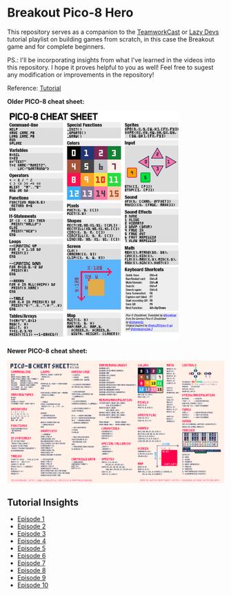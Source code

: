 # Breakout Pico-8 Hero

This repository serves as a companion to the [TeamworkCast](https://www.youtube.com/@TeamworkCast) or [Lazy Devs](https://www.youtube.com/@LazyDevs) tutorial playlist on building games from scratch, in this case the Breakout game and for complete beginners.

PS.: I'll be incorporating insights from what I've learned in the videos into this repository. I hope it proves helpful to you as well! 
Feel free to sugest any modification or improvements in the repository!

Reference: [Tutorial](https://youtube.com/playlist?list=PLea8cjCua_P0qjjiG8G5FBgqwpqMU7rBk&si=QSzfSuZvIDRNSmiD) 

**Older PICO-8 cheat sheet:**

<img src="./cheatsheet/older.png" width="400"/>

**Newer PICO-8 cheat sheet:** 

<img src="./cheatsheet/newer.png" width="800"/>

## Tutorial Insights

- [Episode 1](./docs/tutorials/Breakout%20%231%20-%20Hello%20World%20-%20Pico-8%20Hero.md)
- [Episode 2](./docs/tutorials/Breakout%20%232%20-%20Functions%20and%20Variables%20-%20Pico-8%20Hero.md)
- [Episode 3](./docs/tutorials/Breakout%20%233%20-%20IF-Statements%20-%20Pico-8%20Hero.md)
- [Episode 4](./docs/tutorials/Breakout%20%234%20-%20Sound%20Effects%20-%20Pico-8%20Hero.md)
- [Episode 5](./docs/tutorials/Breakout%20%235%20-%20Moving%20the%20Paddle%20-%20Pico-8%20Hero.md)
- [Episode 6](./docs/tutorials/Breakout%20%236%20-%20Collision%20-%20Pico-8%20Hero.md)
- [Episode 7](./docs/tutorials/Breakout%20%237%20-%20More%20Collision%20-%20Pico-8%20Hero.md)
- [Episode 8](./docs/tutorials/Breakout%20%238%20-%20Final%20Collision%20-%20Pico-8%20Hero.md)
- [Episode 9](./docs/tutorials/Breakout%20%239%20-%20Game%20States%20-%20Pico-8%20Hero.md)
- [Episode 10](./docs/tutorials/Breakout%20%2310%20-%20Bricks%20-%20Pico-8%20Hero.md)
